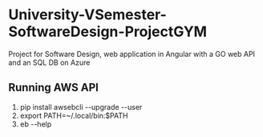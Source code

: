 # University-VSemester-SoftwareDesign-ProjectGYM
Project for Software Design, web application in Angular with a GO web API and an SQL DB on Azure

## Running AWS API

1. pip install awsebcli --upgrade --user
2. export PATH=~/.local/bin:$PATH
3. eb --help